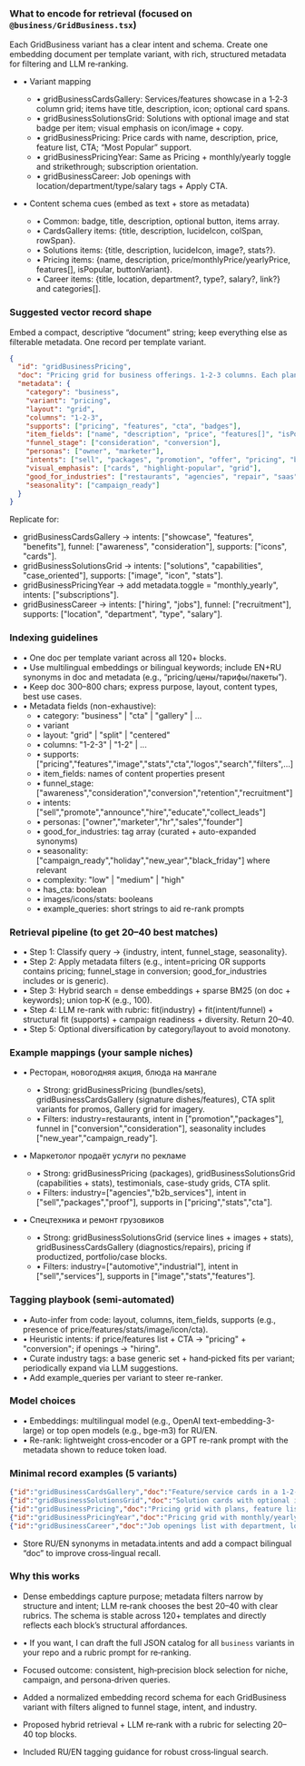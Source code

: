 ### What to encode for retrieval (focused on `@business/GridBusiness.tsx`)
Each GridBusiness variant has a clear intent and schema. Create one embedding document per template variant, with rich, structured metadata for filtering and LLM re‑ranking.

- • Variant mapping
  - • gridBusinessCardsGallery: Services/features showcase in a 1‑2‑3 column grid; items have title, description, icon; optional card spans.
  - • gridBusinessSolutionsGrid: Solutions with optional image and stat badge per item; visual emphasis on icon/image + copy.
  - • gridBusinessPricing: Price cards with name, description, price, feature list, CTA; “Most Popular” support.
  - • gridBusinessPricingYear: Same as Pricing + monthly/yearly toggle and strikethrough; subscription orientation.
  - • gridBusinessCareer: Job openings with location/department/type/salary tags + Apply CTA.

- • Content schema cues (embed as text + store as metadata)
  - • Common: badge, title, description, optional button, items array.
  - • CardsGallery items: {title, description, lucideIcon, colSpan, rowSpan}.
  - • Solutions items: {title, description, lucideIcon, image?, stats?}.
  - • Pricing items: {name, description, price/monthlyPrice/yearlyPrice, features[], isPopular, buttonVariant}.
  - • Career items: {title, location, department?, type?, salary?, link?} and categories[].

### Suggested vector record shape
Embed a compact, descriptive “document” string; keep everything else as filterable metadata. One record per template variant.

```json
{
  "id": "gridBusinessPricing",
  "doc": "Pricing grid for business offerings. 1-2-3 columns. Each plan has name, description, price, feature list, and a CTA. Supports 'Most Popular' highlighting. Suited for productized services, packages, menus, or tiered offers.",
  "metadata": {
    "category": "business",
    "variant": "pricing",
    "layout": "grid",
    "columns": "1-2-3",
    "supports": ["pricing", "features", "cta", "badges"],
    "item_fields": ["name", "description", "price", "features[]", "isPopular", "buttonText", "buttonVariant"],
    "funnel_stage": ["consideration", "conversion"],
    "personas": ["owner", "marketer"],
    "intents": ["sell", "packages", "promotion", "offer", "pricing", "bundles"],
    "visual_emphasis": ["cards", "highlight-popular", "grid"],
    "good_for_industries": ["restaurants", "agencies", "repair", "saas", "local_services"],
    "seasonality": ["campaign_ready"]
  }
}
```

Replicate for:
- gridBusinessCardsGallery → intents: ["showcase", "features", "benefits"], funnel: ["awareness", "consideration"], supports: ["icons", "cards"].
- gridBusinessSolutionsGrid → intents: ["solutions", "capabilities", "case_oriented"], supports: ["image", "icon", "stats"].
- gridBusinessPricingYear → add metadata.toggle = "monthly_yearly", intents: ["subscriptions"].
- gridBusinessCareer → intents: ["hiring", "jobs"], funnel: ["recruitment"], supports: ["location", "department", "type", "salary"].

### Indexing guidelines
- • One doc per template variant across all 120+ blocks.
- • Use multilingual embeddings or bilingual keywords; include EN+RU synonyms in doc and metadata (e.g., “pricing/цены/тарифы/пакеты”).
- • Keep doc 300–800 chars; express purpose, layout, content types, best use cases.
- • Metadata fields (non-exhaustive):
  - • category: "business" | "cta" | "gallery" | ...
  - • variant
  - • layout: "grid" | "split" | "centered"
  - • columns: "1-2-3" | "1-2" | ...
  - • supports: ["pricing","features","image","stats","cta","logos","search","filters",...]
  - • item_fields: names of content properties present
  - • funnel_stage: ["awareness","consideration","conversion","retention","recruitment"]
  - • intents: ["sell","promote","announce","hire","educate","collect_leads"]
  - • personas: ["owner","marketer","hr","sales","founder"]
  - • good_for_industries: tag array (curated + auto-expanded synonyms)
  - • seasonality: ["campaign_ready","holiday","new_year","black_friday"] where relevant
  - • complexity: "low" | "medium" | "high"
  - • has_cta: boolean
  - • images/icons/stats: booleans
  - • example_queries: short strings to aid re-rank prompts

### Retrieval pipeline (to get 20–40 best matches)
- • Step 1: Classify query → {industry, intent, funnel_stage, seasonality}.
- • Step 2: Apply metadata filters (e.g., intent=pricing OR supports contains pricing; funnel_stage in conversion; good_for_industries includes or is generic).
- • Step 3: Hybrid search = dense embeddings + sparse BM25 (on doc + keywords); union top‑K (e.g., 100).
- • Step 4: LLM re-rank with rubric: fit(industry) + fit(intent/funnel) + structural fit (supports) + campaign readiness + diversity. Return 20–40.
- • Step 5: Optional diversification by category/layout to avoid monotony.

### Example mappings (your sample niches)
- • Ресторан, новогодняя акция, блюда на мангале
  - • Strong: gridBusinessPricing (bundles/sets), gridBusinessCardsGallery (signature dishes/features), CTA split variants for promos, Gallery grid for imagery.
  - • Filters: industry=restaurants, intent in ["promotion","packages"], funnel in ["conversion","consideration"], seasonality includes ["new_year","campaign_ready"].

- • Маркетолог продаёт услуги по рекламе
  - • Strong: gridBusinessPricing (packages), gridBusinessSolutionsGrid (capabilities + stats), testimonials, case-study grids, CTA split.
  - • Filters: industry=["agencies","b2b_services"], intent in ["sell","packages","proof"], supports in ["pricing","stats","cta"].

- • Спецтехника и ремонт грузовиков
  - • Strong: gridBusinessSolutionsGrid (service lines + images + stats), gridBusinessCardsGallery (diagnostics/repairs), pricing if productized, portfolio/case blocks.
  - • Filters: industry=["automotive","industrial"], intent in ["sell","services"], supports in ["image","stats","features"].

### Tagging playbook (semi-automated)
- • Auto-infer from code: layout, columns, item_fields, supports (e.g., presence of price/features/stats/image/icon/cta).
- • Heuristic intents: if price/features list + CTA → "pricing" + "conversion"; if openings → "hiring".
- • Curate industry tags: a base generic set + hand‑picked fits per variant; periodically expand via LLM suggestions.
- • Add example_queries per variant to steer re-ranker.

### Model choices
- • Embeddings: multilingual model (e.g., OpenAI text-embedding-3-large) or top open models (e.g., bge-m3) for RU/EN.
- • Re-rank: lightweight cross‑encoder or a GPT re-rank prompt with the metadata shown to reduce token load.

### Minimal record examples (5 variants)
```json
{"id":"gridBusinessCardsGallery","doc":"Feature/service cards in a 1-2-3 grid with icons; short descriptions; good for showcasing offerings or highlights.","metadata":{"category":"business","variant":"cardsGallery","layout":"grid","columns":"1-2-3","supports":["icons","cards","cta?","badge"],"item_fields":["title","description","lucideIcon","colSpan","rowSpan"],"funnel_stage":["awareness","consideration"],"intents":["showcase","features","promotion"],"good_for_industries":["restaurants","agencies","repair","local_services"]}}
{"id":"gridBusinessSolutionsGrid","doc":"Solution cards with optional image and stat chip; visual emphasis; suitable for capabilities/solutions overviews.","metadata":{"category":"business","variant":"solutionsGrid","layout":"grid","columns":"1-2-3","supports":["image","stats","icons","cards"],"item_fields":["title","description","image?","stats?"],"funnel_stage":["consideration"],"intents":["solutions","capabilities","proof"],"good_for_industries":["agencies","saas","automotive","industrial"]}}
{"id":"gridBusinessPricing","doc":"Pricing grid with plans, feature lists, and CTA; supports 'Most Popular'.","metadata":{"category":"business","variant":"pricing","layout":"grid","columns":"1-2-3","supports":["pricing","features","cta","badges"],"item_fields":["name","description","price","features[]","isPopular","buttonText"],"funnel_stage":["consideration","conversion"],"intents":["pricing","packages","sell"],"good_for_industries":["restaurants","agencies","saas","repair"]}}
{"id":"gridBusinessPricingYear","doc":"Pricing grid with monthly/yearly toggle and crossed-out monthly price; subscription-oriented.","metadata":{"category":"business","variant":"pricingYear","layout":"grid","columns":"1-2-3","supports":["pricing","toggle","features","cta"],"item_fields":["monthlyPrice","yearlyPrice","features[]"],"funnel_stage":["conversion"],"intents":["subscriptions","pricing"],"good_for_industries":["saas","memberships"]}}
{"id":"gridBusinessCareer","doc":"Job openings list with department, location, type, salary; 'Apply' CTA.","metadata":{"category":"business","variant":"career","layout":"grid","columns":"1-2","supports":["jobs","location","department","type","salary","cta"],"item_fields":["title","location","department?","type?","salary?"],"funnel_stage":["recruitment"],"intents":["hiring"],"good_for_industries":["any"]}}
```

- Store RU/EN synonyms in metadata.intents and add a compact bilingual “doc” to improve cross‑lingual recall.

### Why this works
- Dense embeddings capture purpose; metadata filters narrow by structure and intent; LLM re‑rank chooses the best 20–40 with clear rubrics. The schema is stable across 120+ templates and directly reflects each block’s structural affordances.

- • If you want, I can draft the full JSON catalog for all `business` variants in your repo and a rubric prompt for re‑ranking.

- Focused outcome: consistent, high‑precision block selection for niche, campaign, and persona‑driven queries.

- Added a normalized embedding record schema for each GridBusiness variant with filters aligned to funnel stage, intent, and industry.
- Proposed hybrid retrieval + LLM re‑rank with a rubric for selecting 20–40 top blocks.
- Included RU/EN tagging guidance for robust cross‑lingual search.
